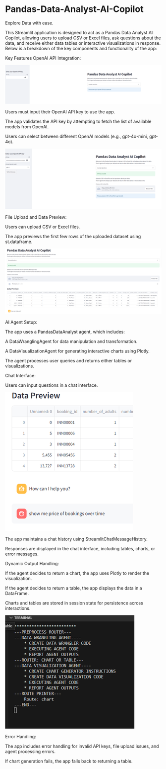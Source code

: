 # Pandas-Data-Analyst-AI-Copilot
Explore Data with ease.


This Streamlit application is designed to act as a Pandas Data Analyst AI Copilot, allowing users to upload CSV or Excel files, ask questions about the data, and receive either data tables or interactive visualizations in response. Below is a breakdown of the key components and functionality of the app:

Key Features
OpenAI API Integration:

![alt image](https://github.com/boprosv/Pandas-Data-Analyst-AI-Copilot/blob/main/Screenshot%202025-03-11%20140759.png?raw=true)

Users must input their OpenAI API key to use the app.

The app validates the API key by attempting to fetch the list of available models from OpenAI.

Users can select between different OpenAI models (e.g., gpt-4o-mini, gpt-4o).

![alt image](https://github.com/boprosv/Pandas-Data-Analyst-AI-Copilot/blob/main/Screenshot%202025-03-11%20140851.png?raw=true)

File Upload and Data Preview:

Users can upload CSV or Excel files.

The app previews the first few rows of the uploaded dataset using st.dataframe.

![alt image](https://github.com/boprosv/Pandas-Data-Analyst-AI-Copilot/blob/main/Screenshot%202025-03-12%20123219.png?raw=true)

AI Agent Setup:

The app uses a PandasDataAnalyst agent, which includes:

A DataWranglingAgent for data manipulation and transformation.

A DataVisualizationAgent for generating interactive charts using Plotly.

The agent processes user queries and returns either tables or visualizations.

Chat Interface:

Users can input questions in a chat interface.

![alt image](https://github.com/boprosv/Pandas-Data-Analyst-AI-Copilot/blob/main/Screenshot%202025-03-12%20125437.png?raw=true)

The app maintains a chat history using StreamlitChatMessageHistory.

Responses are displayed in the chat interface, including tables, charts, or error messages.

Dynamic Output Handling:

If the agent decides to return a chart, the app uses Plotly to render the visualization.

If the agent decides to return a table, the app displays the data in a DataFrame.

Charts and tables are stored in session state for persistence across interactions.

![alt image](https://github.com/boprosv/Pandas-Data-Analyst-AI-Copilot/blob/main/Screenshot%202025-03-12%20120812.png?raw=true)

Error Handling:

The app includes error handling for invalid API keys, file upload issues, and agent processing errors.

If chart generation fails, the app falls back to returning a table.
